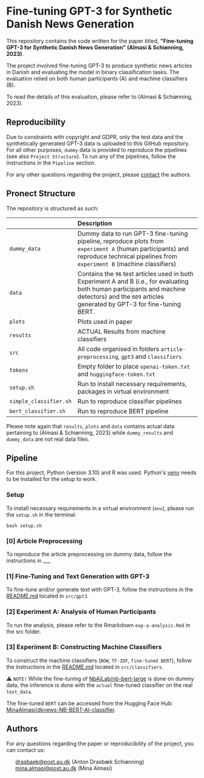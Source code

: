 # Fine-tuning GPT-3 for Synthetic Danish News Generation
This repository contains the code written for the paper titled, **"Fine-tuning GPT-3 for Synthetic Danish News Generation" (Almasi & Schiønning, 2023)**. 

The project involved fine-tuning GPT-3 to produce synthetic news articles in Danish and evaluating the model in binary classification tasks. The evaluation relied on both human participants (A) and machine classifiers (B).

To read the details of this evaluation, please refer to (Almasi & Schiønning, 2023). 

## Reproducibility  
Due to constraints with copyright and GDPR, only the test data and the synthetically generated GPT-3 data is uploaded to this GitHub repository. For all other purposes, `dummy` data is provided to reproduce the pipelines (see also `Project Structure`). To run any of the pipelines, follow the instructions in the `Pipeline` section. 

For any other questions regarding the project, please [contact](https://github.com/drasbaek/finetuning-gpt3-danish-news/tree/main#authors) the authors. 

## Pronect Structure 
The repository is structured as such: 

| <div style="width:120px"></div>| Description |
|---------|:-----------|
| ```dummy_data``` | Dummy data to run GPT-3 fine-tuning pipeline, reproduce plots from `experiment A` (human participants) and reproduce technical pipelines from `experiment B` (machine classifiers)|
| ```data``` | Contains the `96` test articles used in both Experiment A and B (i.e., for evaluating both human participants and machine detectors) and the `609` articles generated by GPT-3 for fine-tuning BERT. |
| ```plots``` | Plots used in paper|
| ```results``` | ACTUAL Results from machine classifiers |
| ```src``` | All code organised in folders `article-preprocessing`, `gpt3` and `classifiers` |
| ```tokens``` | Empty folder to place `openai-token.txt` and `huggingface-token.txt`|
| ```setup.sh``` | Run to install necessary requirements, packages in virtual environment|
| ```simple_classifier.sh``` | Run to reproduce classifier pipelines|
| ```bert_classifier.sh``` | Run to reproduce BERT pipeline|

Please note again that `results`, `plots` and `data` contains actual data pertaining to (Almasi & Schiønning, 2023) while `dummy_results` and `dummy_data` are not real data files. 

## Pipeline 
For this project, Python (version 3.10) and R was used. Python's [venv](https://docs.python.org/3/library/venv.html) needs to be installed for the setup to work.

### Setup 
To install necessary requirements in a virtual environment (`env`), please run the `setup.sh` in the terminal: 
```
bash setup.sh
```

### [0] Article Preprocessing
To reproduce the article preprocessing on dummy data, follow the instructions in ___ 

### [1] Fine-Tuning and Text Generation with GPT-3
To fine-tune and/or generate text with GPT-3, follow the instructions in the [README.md](https://github.com/drasbaek/finetuning-gpt3-danish-news/blob/main/src/gpt3/README.md) located in `src/gpt3`. 

### [2] Experiment A: Analysis of Human Participants  
To run the analysis, please refer to the Rmarkdown `exp-a-analysis.Rmd` in the src folder. 

### [3] Experiment B: Constructing Machine Classifiers
To construct the machine classifiers (`BOW`, `TF-IDF`, `fine-tuned BERT`), follow the instructions in the [README.md](https://github.com/drasbaek/finetuning-gpt3-danish-news/blob/main/src/classifiers/README.md) located in `src/classifiers`.

⚠️ `NOTE!` While the fine-tuning of [NbAiLab/nb-bert-large](https://huggingface.co/NbAiLab/nb-bert-large) is done on dummy data, the inference is done with the `actual` fine-tuned classifier on the real `test_data`.

The fine-tuned `BERT` can be accessed from the Hugging Face Hub: [MinaAlmasi/dknews-NB-BERT-AI-classifier](https://huggingface.co/MinaAlmasi/dknews-NB-BERT-AI-classifier).

## Authors 
For any questions regarding the paper or reproducibility of the project, you can contact us:
<ul style="list-style-type: none;">
  <li><a href="mailto:drasbaek@post.au.dk">drasbaek@post.au.dk</a>
(Anton Drasbæk Schiønning)</li>
    <li><a href="mailto: mina.almasi@post.au.dk"> mina.almasi@post.au.dk</a>
(Mina Almasi)</li>
</ul>
